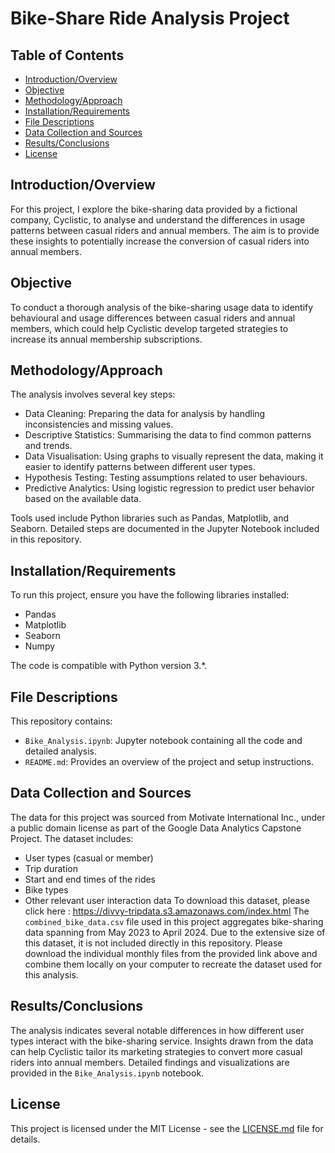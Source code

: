 # Bike-Share Ride Analysis Project

## Table of Contents
- [Introduction/Overview](#introductionoverview)
- [Objective](#objective)
- [Methodology/Approach](#methodologyapproach)
- [Installation/Requirements](#installationrequirements)
- [File Descriptions](#file-descriptions)
- [Data Collection and Sources](#data-collection-and-sources)
- [Results/Conclusions](#resultsconclusions)
- [License](#license)

## Introduction/Overview
For this project, I explore the bike-sharing data provided by a fictional company, Cyclistic, to analyse and understand the differences in usage patterns between casual riders and annual members. The aim is to provide these insights to potentially increase the conversion of casual riders into annual members.

## Objective
To conduct a thorough analysis of the bike-sharing usage data to identify behavioural and usage differences between casual riders and annual members, which could help Cyclistic develop targeted strategies to increase its annual membership subscriptions.

## Methodology/Approach
The analysis involves several key steps:
- Data Cleaning: Preparing the data for analysis by handling inconsistencies and missing values.
- Descriptive Statistics: Summarising the data to find common patterns and trends.
- Data Visualisation: Using graphs to visually represent the data, making it easier to identify patterns between different user types.
- Hypothesis Testing: Testing assumptions related to user behaviours.
- Predictive Analytics: Using logistic regression to predict user behavior based on the available data.

Tools used include Python libraries such as Pandas, Matplotlib, and Seaborn. Detailed steps are documented in the Jupyter Notebook included in this repository.

## Installation/Requirements
To run this project, ensure you have the following libraries installed:
- Pandas
- Matplotlib
- Seaborn
- Numpy

The code is compatible with Python version 3.*.

## File Descriptions
This repository contains:
- `Bike_Analysis.ipynb`: Jupyter notebook containing all the code and detailed analysis.
- `README.md`: Provides an overview of the project and setup instructions.

## Data Collection and Sources
The data for this project was sourced from Motivate International Inc., under a public domain license as part of the Google Data Analytics Capstone Project. The dataset includes:
- User types (casual or member)
- Trip duration
- Start and end times of the rides
- Bike types
- Other relevant user interaction data
To download this dataset, please click here : https://divvy-tripdata.s3.amazonaws.com/index.html
The `combined_bike_data.csv` file used in this project aggregates bike-sharing data spanning from May 2023 to April 2024. Due to the extensive size of this dataset, it is not included directly in this repository. Please download the individual monthly files from the provided link above and combine them locally on your computer to recreate the dataset used for this analysis.
## Results/Conclusions
The analysis indicates several notable differences in how different user types interact with the bike-sharing service. Insights drawn from the data can help Cyclistic tailor its marketing strategies to convert more casual riders into annual members. Detailed findings and visualizations are provided in the `Bike_Analysis.ipynb` notebook.

## License
This project is licensed under the MIT License - see the [LICENSE.md](LICENSE) file for details.
